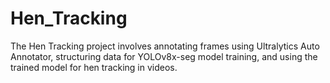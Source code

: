 # Hen_Tracking
The Hen Tracking project involves annotating frames using Ultralytics Auto Annotator, structuring data for YOLOv8x-seg model training, and using the trained model for hen tracking in videos.
